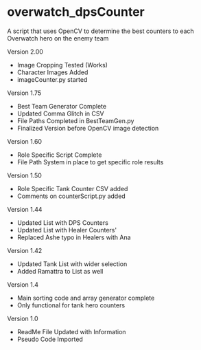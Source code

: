 # overwatch_dpsCounter

A script that uses OpenCV to determine the best counters to each Overwatch hero on the enemy team

Version 2.00 
- Image Cropping Tested (Works)
- Character Images Added 
- imageCounter.py started

Version 1.75 
- Best Team Generator Complete 
- Updated Comma Glitch in CSV 
- File Paths Completed in BestTeamGen.py
- Finalized Version before OpenCV image detection 

Version 1.60 
- Role Specific Script Complete
- File Path System in place to get specific role results

Version 1.50
- Role Specific Tank Counter CSV added
- Comments on counterScript.py added 

Version 1.44
- Updated List with DPS Counters
- Updated List with Healer Counters'
- Replaced Ashe typo in Healers with Ana

Version 1.42
- Updated Tank List with wider selection 
- Added Ramattra to List as well

Version 1.4 
- Main sorting code and array generator complete
- Only functional for tank hero counters

Version 1.0
- ReadMe File Updated with Information
- Pseudo Code Imported


